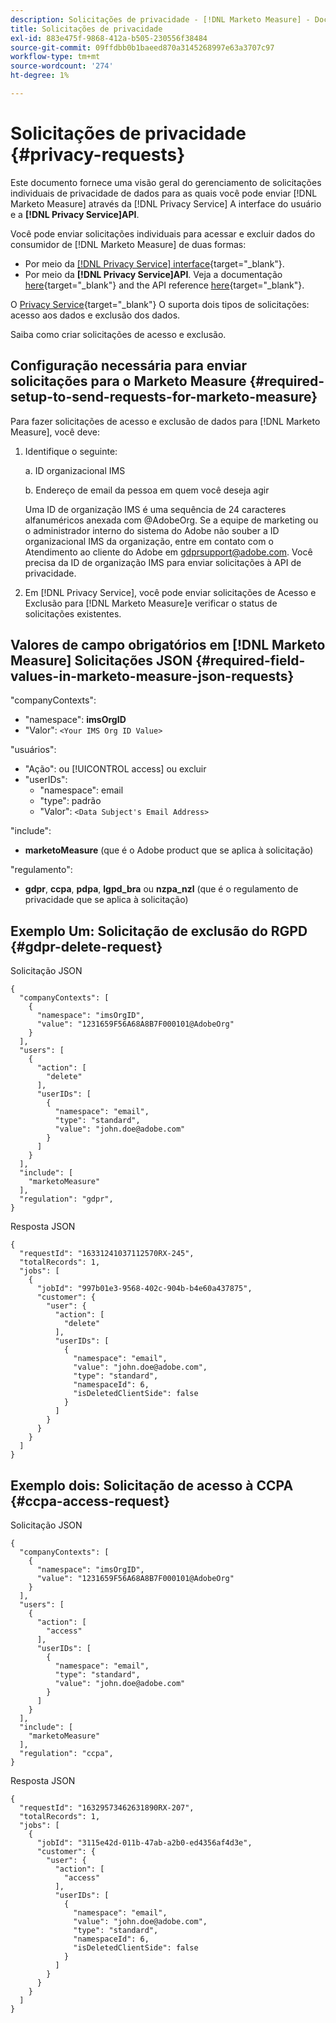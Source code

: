 ```yaml
---
description: Solicitações de privacidade - [!DNL Marketo Measure] - Documentação do produto
title: Solicitações de privacidade
exl-id: 883e475f-9868-412a-b505-230556f38484
source-git-commit: 09ffdbb0b1baeed870a3145268997e63a3707c97
workflow-type: tm+mt
source-wordcount: '274'
ht-degree: 1%

---
```


# Solicitações de privacidade {#privacy-requests}

Este documento fornece uma visão geral do gerenciamento de solicitações individuais de privacidade de dados para as quais você pode enviar [!DNL Marketo Measure] através da [!DNL Privacy Service] A interface do usuário e a **[!DNL Privacy Service]API**.

Você pode enviar solicitações individuais para acessar e excluir dados do consumidor de [!DNL Marketo Measure] de duas formas:

* Por meio da [[!DNL Privacy Service] interface](https://experienceleague.adobe.com/docs/experience-platform/privacy/ui/overview.html){target="_blank"}.
* Por meio da **[!DNL Privacy Service]API**. Veja a documentação [here](https://experienceleague.adobe.com/docs/experience-platform/privacy/api/overview.html){target="_blank"} and the API reference [here](https://developer.adobe.com/experience-platform-apis/references/privacy-service/){target="_blank"}.

O [Privacy Service](https://experienceleague.adobe.com/docs/experience-platform/privacy/home.html){target="_blank"} O suporta dois tipos de solicitações: acesso aos dados e exclusão dos dados.

Saiba como criar solicitações de acesso e exclusão.

## Configuração necessária para enviar solicitações para o Marketo Measure {#required-setup-to-send-requests-for-marketo-measure}

Para fazer solicitações de acesso e exclusão de dados para [!DNL Marketo Measure], você deve:

1. Identifique o seguinte:

   a. ID organizacional IMS

   b. Endereço de email da pessoa em quem você deseja agir

   Uma ID de organização IMS é uma sequência de 24 caracteres alfanuméricos anexada com @AdobeOrg. Se a equipe de marketing ou o administrador interno do sistema do Adobe não souber a ID organizacional IMS da organização, entre em contato com o Atendimento ao cliente do Adobe em gdprsupport@adobe.com. Você precisa da ID de organização IMS para enviar solicitações à API de privacidade.

1. Em [!DNL Privacy Service], você pode enviar solicitações de Acesso e Exclusão para [!DNL Marketo Measure]e verificar o status de solicitações existentes.

## Valores de campo obrigatórios em [!DNL Marketo Measure] Solicitações JSON {#required-field-values-in-marketo-measure-json-requests}

&quot;companyContexts&quot;:

* &quot;namespace&quot;: **imsOrgID**
* &quot;Valor&quot;: `<Your IMS Org ID Value>`

&quot;usuários&quot;:

* &quot;Ação&quot;: ou [!UICONTROL access] ou excluir
* &quot;userIDs&quot;:
   * &quot;namespace&quot;: email
   * &quot;type&quot;: padrão
   * &quot;Valor&quot;: `<Data Subject's Email Address>`

&quot;include&quot;:

* **marketoMeasure** (que é o Adobe product que se aplica à solicitação)

&quot;regulamento&quot;:

* **gdpr**, **ccpa**, **pdpa**, **lgpd_bra** ou **nzpa_nzl** (que é o regulamento de privacidade que se aplica à solicitação)

## Exemplo Um: Solicitação de exclusão do RGPD {#gdpr-delete-request}

Solicitação JSON

```text
{
  "companyContexts": [
    {
      "namespace": "imsOrgID",
      "value": "1231659F56A68A8B7F000101@AdobeOrg"
    }
  ],
  "users": [
    {
      "action": [
        "delete"
      ],
      "userIDs": [
        {
          "namespace": "email",
          "type": "standard",
          "value": "john.doe@adobe.com"
        }
      ]
    }
  ],
  "include": [
    "marketoMeasure"
  ],
  "regulation": "gdpr",
}
```

Resposta JSON

```text
{
  "requestId": "16331241037112570RX-245",
  "totalRecords": 1,
  "jobs": [
    {
      "jobId": "997b01e3-9568-402c-904b-b4e60a437875",
      "customer": {
        "user": {
          "action": [
            "delete"
          ],
          "userIDs": [
            {
              "namespace": "email",
              "value": "john.doe@adobe.com",
              "type": "standard",
              "namespaceId": 6,
              "isDeletedClientSide": false
            }
          ]
        }
      }
    }
  ]
}
```

## Exemplo dois: Solicitação de acesso à CCPA {#ccpa-access-request}

Solicitação JSON

```text
{
  "companyContexts": [
    {
      "namespace": "imsOrgID",
      "value": "1231659F56A68A8B7F000101@AdobeOrg"
    }
  ],
  "users": [
    {
      "action": [
        "access"
      ],
      "userIDs": [
        {
          "namespace": "email",
          "type": "standard",
          "value": "john.doe@adobe.com"
        }
      ]
    }
  ],
  "include": [
    "marketoMeasure"
  ],
  "regulation": "ccpa",
}
```

Resposta JSON

```text
{
  "requestId": "16329573462631890RX-207",
  "totalRecords": 1,
  "jobs": [
    {
      "jobId": "3115e42d-011b-47ab-a2b0-ed4356af4d3e",
      "customer": {
        "user": {
          "action": [
            "access"
          ],
          "userIDs": [
            {
              "namespace": "email",
              "value": "john.doe@adobe.com",
              "type": "standard",
              "namespaceId": 6,
              "isDeletedClientSide": false
            }
          ]
        }
      }
    }
  ]
}
```
